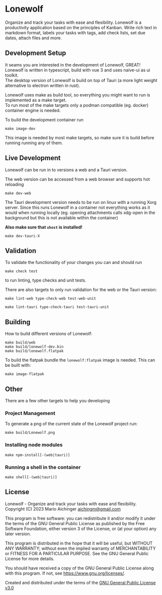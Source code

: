 # Lonewolf

Organize and track your tasks with ease and flexibility. Lonewolf is a productivity application based on the principles of Kanban. Write rich text in markdown format, labels your tasks with tags, add check lists, set due dates, attach files and more.


## Development Setup

It seams you are interested in the development of Lonewolf, GREAT! Lonewolf is written in typescript, build with vue 3 and uses naive-ui as ui toolkit.  
The desktop version of Lonewolf is build on top of Tauri (a more light weight alternative to electron written in rust).

Lonewolf uses make as build tool, so everything you might want to run is implemented as a make target.  
To run most of the make targets only a podman compatible (eg. docker) container engine is needed.

To build the development container run

```
make image-dev
```

This image is needed by most make targets, so make sure it is build before running running any of them.


## Live Development

Lonewolf can be run in to versions a web and a Tauri version.

The web version can be accessed from a web browser and supports hot reloading
```
make dev-web
```

The Tauri development version needs to be run on linux with a running Xorg server. Since this runs Lonewolf in a container not everything works as it would when running locally (eg. opening attachments calls xdg-open in the background but this is not available within the container)

**Also make sure that `xhost` is installed!**
```
make dev-tauri-X
```

## Validation

To validate the functionality of your changes you can and should run

```
make check test
```

to run linting, type checks and unit tests.

There are also targets to only run validation for the web or the Tauri version:

```
make lint-web type-check-web test-web-unit
```

```
make lint-tauri type-check-tauri test-tauri-unit
```

## Building

How to build different versions of Lonewolf:

```
make build/web
make build/lonewolf-dev.bin
make build/lonewolf.flatpak
```

To build the flatpak bundle the `lonewolf:flatpak` image is needed. This can be built with:

```
make image-flatpak
```

## Other

There are a few other targets to help you developing

### Project Management

To generate a png of the current state of the Lonewolf project run:

```
make build/Lonewolf.png
```

### Installing node modules

```
make npm-install[-(web|tauri)]
```

### Running a shell in the container

```
make shell[-(web|tauri)]
```

## License

Lonewolf - Organize and track your tasks with ease and flexibility.
Copyright (C) 2023 Mario Aichinger <aichingm@gmail.com>

This program is free software: you can redistribute it and/or modify it under the terms of the GNU General Public License as published by the Free Software Foundation, either version 3 of the License, or (at your option) any later version.

This program is distributed in the hope that it will be useful, but WITHOUT ANY WARRANTY; without even the implied warranty of MERCHANTABILITY or FITNESS FOR A PARTICULAR PURPOSE. See the GNU General Public License for more details.

You should have received a copy of the GNU General Public License along with this program. If not, see <https://www.gnu.org/licenses/>.


Created and distributed under the terms of the [GNU General Public License v3.0](https://spdx.org/licenses/GPL-3.0-or-later.html)
